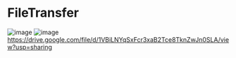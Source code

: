 # FileTransfer
![image](https://drive.google.com/file/d/1VBiLNYqSxFcr3xaB2Tce8TknZwJn0SLA/view?usp=sharing)
![image](https://drive.google.com/uc?export=view&id=1VBiLNYqSxFcr3xaB2Tce8TknZwJn0SLA)
https://drive.google.com/file/d/1VBiLNYqSxFcr3xaB2Tce8TknZwJn0SLA/view?usp=sharing
